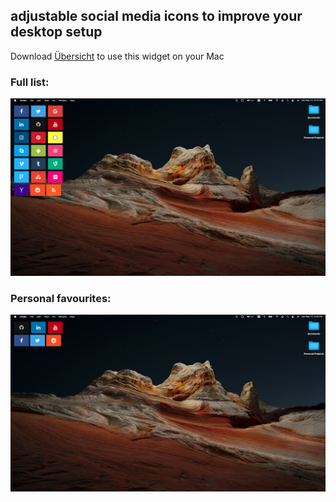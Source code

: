 ## adjustable social media icons to improve your desktop setup
Download [Übersicht](http://tracesof.net/uebersicht/) to use this widget on your Mac

### Full list:
![img](image.png)

### Personal favourites:
![img2](image2.png)
